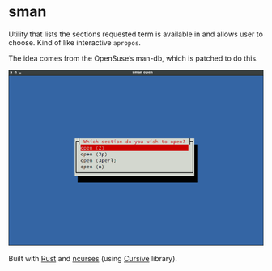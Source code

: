 sman
====

Utility that lists the sections requested term is available in and allows
user to choose. Kind of like interactive `apropos`.

The idea comes from the OpenSuse’s man-db, which is patched to do this.

![sman in use](usage.png)

Built with [Rust](https://www.rust-lang.org/) and [ncurses](https://www.gnu.org/software/ncurses/ncurses.html) (using [Cursive](https://github.com/gyscos/Cursive) library).
